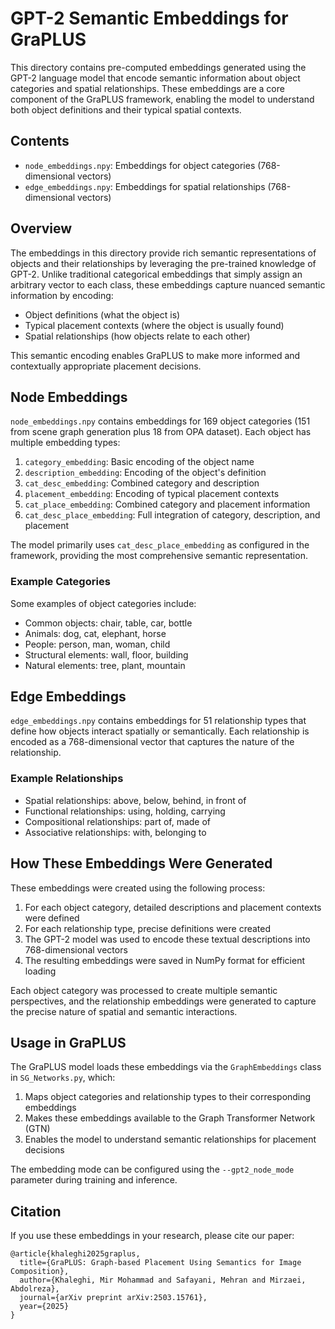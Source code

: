 # GPT-2 Semantic Embeddings for GraPLUS

This directory contains pre-computed embeddings generated using the GPT-2 language model that encode semantic information about object categories and spatial relationships. These embeddings are a core component of the GraPLUS framework, enabling the model to understand both object definitions and their typical spatial contexts.

## Contents

- `node_embeddings.npy`: Embeddings for object categories (768-dimensional vectors)
- `edge_embeddings.npy`: Embeddings for spatial relationships (768-dimensional vectors)

## Overview

The embeddings in this directory provide rich semantic representations of objects and their relationships by leveraging the pre-trained knowledge of GPT-2. Unlike traditional categorical embeddings that simply assign an arbitrary vector to each class, these embeddings capture nuanced semantic information by encoding:

- Object definitions (what the object is)
- Typical placement contexts (where the object is usually found)
- Spatial relationships (how objects relate to each other)

This semantic encoding enables GraPLUS to make more informed and contextually appropriate placement decisions.

## Node Embeddings

`node_embeddings.npy` contains embeddings for 169 object categories (151 from scene graph generation plus 18 from OPA dataset). Each object has multiple embedding types:

1. `category_embedding`: Basic encoding of the object name
2. `description_embedding`: Encoding of the object's definition
3. `cat_desc_embedding`: Combined category and description
4. `placement_embedding`: Encoding of typical placement contexts
5. `cat_place_embedding`: Combined category and placement information
6. `cat_desc_place_embedding`: Full integration of category, description, and placement

The model primarily uses `cat_desc_place_embedding` as configured in the framework, providing the most comprehensive semantic representation.

### Example Categories

Some examples of object categories include:
- Common objects: chair, table, car, bottle
- Animals: dog, cat, elephant, horse
- People: person, man, woman, child
- Structural elements: wall, floor, building
- Natural elements: tree, plant, mountain

## Edge Embeddings

`edge_embeddings.npy` contains embeddings for 51 relationship types that define how objects interact spatially or semantically. Each relationship is encoded as a 768-dimensional vector that captures the nature of the relationship.

### Example Relationships

- Spatial relationships: above, below, behind, in front of
- Functional relationships: using, holding, carrying
- Compositional relationships: part of, made of
- Associative relationships: with, belonging to

## How These Embeddings Were Generated

These embeddings were created using the following process:

1. For each object category, detailed descriptions and placement contexts were defined
2. For each relationship type, precise definitions were created
3. The GPT-2 model was used to encode these textual descriptions into 768-dimensional vectors
4. The resulting embeddings were saved in NumPy format for efficient loading

Each object category was processed to create multiple semantic perspectives, and the relationship embeddings were generated to capture the precise nature of spatial and semantic interactions.

## Usage in GraPLUS

The GraPLUS model loads these embeddings via the `GraphEmbeddings` class in `SG_Networks.py`, which:

1. Maps object categories and relationship types to their corresponding embeddings
2. Makes these embeddings available to the Graph Transformer Network (GTN)
3. Enables the model to understand semantic relationships for placement decisions

The embedding mode can be configured using the `--gpt2_node_mode` parameter during training and inference.

## Citation

If you use these embeddings in your research, please cite our paper:

```
@article{khaleghi2025graplus,
  title={GraPLUS: Graph-based Placement Using Semantics for Image Composition},
  author={Khaleghi, Mir Mohammad and Safayani, Mehran and Mirzaei, Abdolreza},
  journal={arXiv preprint arXiv:2503.15761},
  year={2025}
}
```
